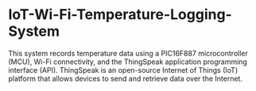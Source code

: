 # IoT-Wi-Fi-Temperature-Logging-System
This system records temperature data using a PIC16F887 microcontroller (MCU), Wi-Fi connectivity, and the ThingSpeak application programming interface (API). ThingSpeak is an open-source Internet of Things (IoT) platform that allows devices to send and retrieve data over the Internet.

